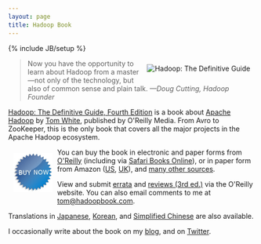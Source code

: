 ```yaml
---
layout: page
title: Hadoop Book
---
```

{% include JB/setup %}

<a href="http://shop.oreilly.com/product/0636920033448.do"><img style="float: right; border: 0; margin: 10px" src="http://covers.oreilly.com/images/0636920033448/cat.gif" alt="Hadoop: The Definitive Guide"></a>

> Now you have the opportunity to learn about Hadoop from a master&mdash;not only of the technology, but also of common sense and plain talk. _&mdash;Doug Cutting, Hadoop Founder_

[Hadoop: The Definitive Guide, Fourth Edition](http://shop.oreilly.com/product/0636920033448.do) is a book about [Apache Hadoop](http://hadoop.apache.org/) by [Tom White](http://www.oreillynet.com/pub/au/1271), published by O'Reilly Media. From Avro to ZooKeeper, this is the only book that covers all the major projects in the Apache Hadoop ecosystem.

<a href="http://www.amazon.com/Hadoop-Definitive-Guide-Tom-White/dp/1491901632"><img style="float: left; border: 0; margin: 10px" src="images/buynow.jpg" width="80" height="80"/></a>

You can buy the book in electronic and paper forms from [O'Reilly](http://shop.oreilly.com/product/0636920033448.do) (including via [Safari Books Online](https://www.safaribooksonline.com/library/view/hadoop-the-definitive/9781491901687/)), or in paper form from Amazon ([US](http://www.amazon.com/Hadoop-Definitive-Guide-Tom-White/dp/1491901632), [UK](http://www.amazon.co.uk/Hadoop-Definitive-Guide-Tom-White/dp/1491901632)), and [many other sources](http://en.wikipedia.org/wiki/Special:BookSources/1491901632).

View and submit [errata](http://www.oreilly.com/catalog/errata.csp?isbn=0636920033448) and [reviews (3rd ed.)](http://shop.oreilly.com/product/0636920021773.do#PowerReview) via the O'Reilly website. You can also email comments to me at [tom@hadoopbook.com](mailto:tom@hadoopbook.com).

Translations in [Japanese](http://www.oreilly.co.jp/books/9784873116297/), [Korean](http://www.kyobobook.co.kr/product/detailViewKor.laf?ejkGb=KOR&mallGb=KOR&barcode=9788968480201&orderClick=LAH&Kc=), and [Simplified Chinese](http://www.oreilly.com.cn/index.php?func=book&isbn=978-7-302-37085-7) are also available.

I occasionally write about the book on my [blog](http://www.tom-e-white.com/), and on [Twitter](http://twitter.com/tom_e_white).